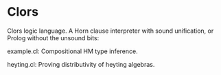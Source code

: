 Clors
=====

Clors logic language. A Horn clause interpreter with sound unification, or Prolog without the unsound bits:

example.cl: Compositional HM type inference.

heyting.cl: Proving distributivity of heyting algebras.

